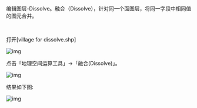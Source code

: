 编辑图层-Dissolve。融合（Dissolve），针对同一个面图层，将同一字段中相同值的图元合并。

​    

打开[village for dissolve.shp]

![img](https://image.malagis.com/pic/gis/qgis-handbook-2-2/image290.jpg)

点击「地理空间运算工具」→「融合(Dissolve)」。

![img](https://image.malagis.com/pic/gis/qgis-handbook-2-2/image291.jpg)

结果如下图:

![img](https://image.malagis.com/pic/gis/qgis-handbook-2-2/image293.jpg)

## 